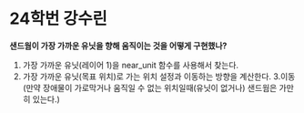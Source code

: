 # 24학번 강수린

**샌드웜이 가장 가까운 유닛을 향해 움직이는 것을 어떻게 구현했나?**
1. 가장 가까운 유닛(레이어 1)을 near_unit 함수를 사용해서 찾는다.
2. 가장 가까운 유닛(목표 위치)로 가는 위치 설정과 이동하는 방향을 계산한다.
3.이동 (만약 장애물이 가로막거나 움직일 수 없는 위치일때(유닛이 없거나) 샌드웜은 가만히 있는다.)